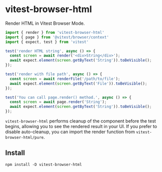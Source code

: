 # vitest-browser-html

Render HTML in Vitest Browser Mode.

```javascript
import { render } from 'vitest-browser-html'
import { page } from '@vitest/browser/context'
import { expect, test } from 'vitest'

test('render HTML string', async () => {
  const screen = await render('<div>String</div>');
  await expect.element(screen.getByText('String')).toBeVisible();
});

test('render with file path', async () => {
  const screen = await renderFile('/path/to/file');
  await expect.element(screen.getByText('File')).toBeVisible();
});

test('You can call page.render() method.', async () => {
  const screen = await page.render('String');
  await expect.element(screen.getByText('String')).toBeVisible();
});
```

`vitest-browser-html` performs cleanup of the component before the test begins, allowing you to see the rendered result in your UI. If you prefer to disable auto-cleanup, you can import the render function from `vitest-browser-html/pure`.

## Install

```
npm install -D vitest-browser-html
```
